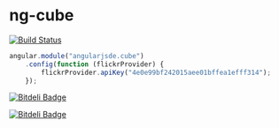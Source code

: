 ng-cube
======
[![Build Status](https://travis-ci.org/angularjs-de/ng-cube.png)](https://travis-ci.org/angularjs-de/ng-cube)


```js
angular.module("angularjsde.cube")
    .config(function (flickrProvider) {
        flickrProvider.apiKey("4e0e99bf242015aee01bffea1efff314");
    });
```


[![Bitdeli Badge](https://d2weczhvl823v0.cloudfront.net/angularjs-de/jm0314/trend.png)](https://bitdeli.com/free "Bitdeli Badge")



[![Bitdeli Badge](https://d2weczhvl823v0.cloudfront.net/angularjs-de/ng-cube/trend.png)](https://bitdeli.com/free "Bitdeli Badge")

